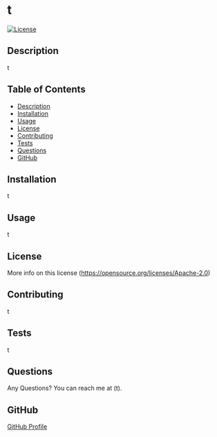 # t
  [![License](https://img.shields.io/badge/License-Apache_2.0-blue.svg)](https://opensource.org/licenses/Apache-2.0)
  ## Description
  t
  ## Table of Contents
  * [Description](#description)
  * [Installation](#installation)
  * [Usage](#usage)
  * [License](#license)
  * [Contributing](#contributing)
  * [Tests](#tests)
  * [Questions](#questions)
  * [GitHub](#github)
  ## Installation
  t
  ## Usage
  t
  ## License
  More info on this license (https://opensource.org/licenses/Apache-2.0)
  ## Contributing
  t
  ## Tests
  t
  ## Questions
  Any Questions? You can reach me at (t).
  ## GitHub
  [GitHub Profile](https://github.com/undefined/)  

